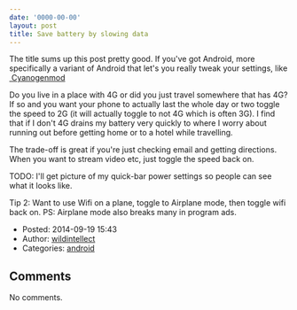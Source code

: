 ```yaml
---
date: '0000-00-00'
layout: post
title: Save battery by slowing data
---
```


The title sums up this post pretty good. If you've got Android, more
specifically a variant of Android that let's you really tweak your
settings, like
<a href="http://www.cyanogenmod.org/" class="ext-link"> Cyanogenmod</a>

Do you live in a place with 4G or did you just travel somewhere that has
4G? If so and you want your phone to actually last the whole day or two
toggle the speed to 2G (it will actually toggle to not 4G which is often
3G). I find that if I don't 4G drains my battery very quickly to where I
worry about running out before getting home or to a hotel while
travelling.

The trade-off is great if you're just checking email and getting
directions. When you want to stream video etc, just toggle the speed
back on.

TODO: I'll get picture of my quick-bar power settings so people can see
what it looks like.

Tip 2: Want to use Wifi on a plane, toggle to Airplane mode, then toggle
wifi back on. PS: Airplane mode also breaks many in program ads.

-   Posted: 2014-09-19 15:43
-   Author: [wildintellect](author/wildintellect.html)
-   Categories: [android](category/android.html)

Comments
--------

No comments.
